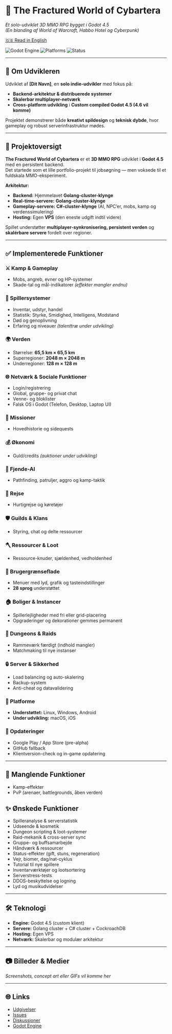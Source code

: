 # 🌌 The Fractured World of Cybartera
*Et solo-udviklet 3D MMO RPG bygget i Godot 4.5*  
*(En blanding af World of Warcraft, Habbo Hotel og Cyberpunk)*

[🇬🇧 Read in English](./README.md)

![Godot Engine](https://img.shields.io/badge/Godot-4.5-blue?logo=godot-engine&style=flat-square)
![Platforms](https://img.shields.io/badge/platforme-Linux%20%7C%20Windows%20%7C%20Android-blue?style=flat-square)
![Status](https://img.shields.io/badge/status-Pre--Alpha-orange?style=flat-square)

---

## 👤 Om Udvikleren
Udviklet af **[Dit Navn]**, en **solo indie-udvikler** med fokus på:  
- **Backend-arkitektur & distribuerede systemer**  
- **Skalerbar multiplayer-netværk**  
- **Cross-platform udvikling** i **Custom compiled Godot 4.5 (4.6 vil komme)**  

Projektet demonstrerer både **kreativt spildesign** og **teknisk dybde**, hvor gameplay og robust serverinfrastruktur mødes.

---

## 🚀 Projektoversigt
**The Fractured World of Cybartera** er et **3D MMO RPG** udviklet i **Godot 4.5** med en persistent backend.  
Det startede som et lille portfolio-projekt til jobsøgning — men voksede til et fuldskala MMO-eksperiment.

**Arkitektur:**
- **Backend:** Hjemmelavet **Golang-cluster-klynge**
- **Real-time-servere:** **Golang-cluster-klynge**
- **Gameplay-servere:** **C#-cluster-klynge** (AI, NPC’er, mobs, kamp og verdenssimulering)
- **Hosting:** Egen **VPS** (den eneste udgift indtil videre)

Spillet understøtter **multiplayer-synkronisering, persistent verden** og **skalérbare servere** fordelt over regioner.

---

## ✅ Implementerede Funktioner

### ⚔️ Kamp & Gameplay
- Mobs, angreb, evner og HP-systemer  
- Skade-tal og mål-indikatorer *(effekter mangler endnu)*  

### 🧙 Spillersystemer
- Inventar, udstyr, handel  
- Statistik: Styrke, Smidighed, Intelligens, Modstand  
- Død og genoplivning  
- Erfaring og niveauer *(talenttræ under udvikling)*  

### 🌍 Verden
- Størrelse: **65,5 km × 65,5 km**  
- Superregioner: **2048 m × 2048 m**  
- Underregioner: **128 m × 128 m**  

### 🌐 Netværk & Sociale Funktioner
- Login/registrering  
- Global, gruppe- og privat chat  
- Venne- og bloklister  
- Falsk OS i Godot (Telefon, Desktop, Laptop UI)  

### 🧭 Missioner
- Hovedhistorie og sidequests  

### 💰 Økonomi
- Guld/credits *(auktioner under udvikling)*  

### 🧠 Fjende-AI
- Pathfinding, patruljer, aggro og kamp-taktik  

### 🚀 Rejse
- Hurtigrejse og køretøjer  

### 🛡️ Guilds & Klans
- Styring, chat og delte ressourcer  

### 🪓 Ressourcer & Loot
- Ressource-knuder, sjældenhed, vedholdenhed  

### 🎨 Brugergrænseflade
- Menuer med lyd, grafik og tasteindstillinger  
- **28 sprog** understøttet  

### 🏠 Boliger & Instancer
- Spillerlejligheder med fri eller grid-placering  
- Opgraderinger og dekorationer gemmes permanent  

### 🏰 Dungeons & Raids
- Rammeværk færdigt (indhold mangler)  
- Matchmaking til nye instanser  

### 🔒 Server & Sikkerhed
- Load balancing og auto-skalering  
- Backup-system  
- Anti-cheat og datavalidering  

### 📱 Platforme
- **Understøttet:** Linux, Windows, Android  
- **Under udvikling:** macOS, iOS  

### 🔄 Opdateringer
- Google Play / App Store (pre-alpha)
- GitHub fallback  
- Klientversion-check og in-game opdatering  

---

## 🚧 Manglende Funktioner
- Kamp-effekter  
- PvP (arenaer, battlegrounds, åben verden)  

## ✨ Ønskede Funktioner
- Spilleranalyse & serverstatistik  
- Udseende & kosmetik  
- Dungeon scripting & loot-systemer  
- Raid-mekanik & cross-server sync  
- Gruppe- og buffsamarbejde  
- Håndværk & ressourcer  
- Status-effekter (gift, stuns, regeneration)  
- Vejr, biomer, dag/nat-cyklus  
- Tutorial til nye spillere  
- Inventarværktøjer og lootsortering  
- Serverstress-tests  
- DDOS-beskyttelse og logning  
- Lyd og musikudvidelser  

---

## 🛠️ Teknologi
- **Engine:** Godot 4.5 (custom klient)  
- **Servere:** Golang cluster + C# cluster + CockroachDB  
- **Hosting:** Egen VPS  
- **Netværk:** Skalerbar og modulær arkitektur  

---

## 📷 Billeder & Medier
_Screenshots, concept art eller GIFs vil komme her_

---

## 🌐 Links
- [Udgivelser](https://github.com/USERNAME/REPO/releases)
- [Issues](https://github.com/USERNAME/REPO/issues)
- [Diskussioner](https://github.com/USERNAME/REPO/discussions)
- [Godot Engine](https://godotengine.org)

